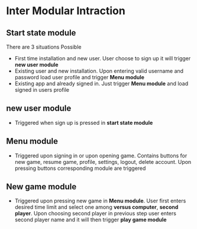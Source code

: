 
# Inter Modular Intraction

## Start state module

There are 3 situations Possible
* First time installation and new user. User choose to sign up it
will trigger **new user module**
* Existing user and new installation. Upon entering valid username
and password load user profile and trigger **Menu module**
* Existing app and already signed in. Just trigger **Menu module** and 
load signed in users profile

## new user module

* Triggered when sign up is pressed in **start state module**

## Menu module

* Triggered upon signing in or upon opening game. Contains buttons
for new game, resume game, profile, settings, logout, delete account.
Upon pressing buttons corresponding module are triggered

## New game module

* Triggered upon pressing new game in **Menu module**. User first enters
desired time limit and select one among **versus computer**, **second player**.
Upon choosing second player in previous step user enters second player name and
it will then trigger **play game module**

